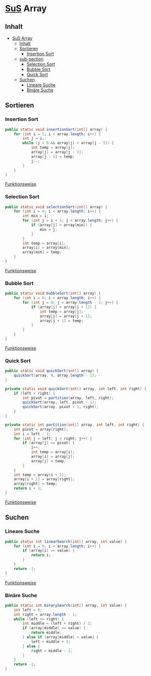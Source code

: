 # [SuS](## "Suchen und Sortieren ") Array


## Inhalt
- [SuS Array](#sus-array)
  - [Inhalt](#inhalt)
  - [Sortieren](#sortieren)
    - [Insertion Sort](#insertion-sort)
  - [sub-section](#sub-section)
    - [Selection Sort](#selection-sort)
    - [Bubble Sort](#bubble-sort)
    - [Quick Sort](#quick-sort)
  - [Suchen](#suchen)
    - [Lineare Suche](#lineare-suche)
    - [Binäre Suche](#binäre-suche)
  

## Sortieren

### Insertion Sort
```java
public static void insertionSort(int[] array) {
    for (int i = 1; i < array.length; i++) {
        int j = i;
        while (j > 0 && array[j] < array[j - 1]) {
            int temp = array[j];
            array[j] = array[j - 1];
            array[j - 1] = temp;
            j--;
        }
    }
}
```
[Funktionsweise](https://github.com/INFOGruppeC/Lernzettel/tree/main/Lineare-Datenstrukturen/sus#insertion-sort)


### Selection Sort
```java
public static void selectionSort(int[] array) {
    for (int i = 0; i < array.length; i++) {
        int min = i;
        for (int j = i + 1; j < array.length; j++) {
            if (array[j] < array[min]) {
                min = j;
            }
        }
        int temp = array[i];
        array[i] = array[min];
        array[min] = temp;
    }
}
```
[Funktionsweise](https://github.com/INFOGruppeC/Lernzettel/Lineare-Datenstrukturen/blob/main/sus#selection-sort)

### Bubble Sort

```java
public static void bubbleSort(int[] array) {
    for (int i = 0; i < array.length; i++) {
        for (int j = 0; j < array.length - 1; j++) {
            if (array[j] > array[j + 1]) {
                int temp = array[j];
                array[j] = array[j + 1];
                array[j + 1] = temp;
            }
        }
    }
}
```
[Funktionsweise](https://github.com/INFOGruppeC/Lernzettel/Lineare-Datenstrukturen/blob/main/sus#bubble-sort)

### Quick Sort
```java
public static void quickSort(int[] array) {
    quickSort(array, 0, array.length - 1);
}

private static void quickSort(int[] array, int left, int right) {
    if (left < right) {
        int pivot = partition(array, left, right);
        quickSort(array, left, pivot - 1);
        quickSort(array, pivot + 1, right);
    }
}

private static int partition(int[] array, int left, int right) {
    int pivot = array[right];
    int i = left - 1;
    for (int j = left; j < right; j++) {
        if (array[j] <= pivot) {
            i++;
            int temp = array[i];
            array[i] = array[j];
            array[j] = temp;
        }
    }
    int temp = array[i + 1];
    array[i + 1] = array[right];
    array[right] = temp;
    return i + 1;
}
```
[Funktionsweise](https://github.com/INFOGruppeC/Lernzettel/Lineare-Datenstrukturen/blob/main/sus#quick-sort)

## Suchen

### Lineare Suche
```java
public static int linearSearch(int[] array, int value) {
    for (int i = 0; i < array.length; i++) {
        if (array[i] == value) {
            return i;
        }
    }
    return -1;
}
```

[Funktionsweise](https://github.com/INFOGruppeC/Lernzettel/Lineare-Datenstrukturen/blob/main/sus#lineare-suche)


### Binäre Suche
```java
public static int binarySearch(int[] array, int value) {
    int left = 0;
    int right = array.length - 1;
    while (left <= right) {
        int middle = (left + right) / 2;
        if (array[middle] == value) {
            return middle;
        } else if (array[middle] < value) {
            left = middle + 1;
        } else {
            right = middle - 1;
        }
    }
    return -1;
}
```
